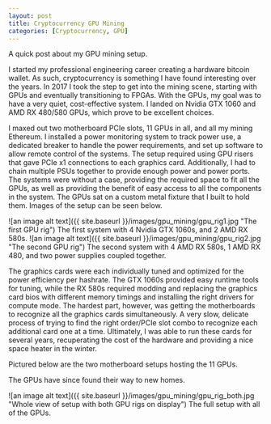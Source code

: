 ```yaml
---
layout: post
title: Cryptocurrency GPU Mining
categories: [Cryptocurrency, GPU]
---
```


A quick post about my GPU mining setup.

I started my professional engineering career creating a hardware bitcoin wallet. As such, cryptocurrency is something I have found interesting over the years. In 2017 I took the step to get into the mining scene, starting with GPUs and eventually transitioning to FPGAs. With the GPUs, my goal was to have a very quiet, cost-effective system. I landed on Nvidia GTX 1060 and AMD RX 480/580 GPUs, which prove to be excellent choices.

I maxed out two motherboard PCIe slots, 11 GPUs in all, and all my mining Ethereum. I installed a power monitoring system to track power use, a dedicated breaker to handle the power requirements, and set up software to allow remote control of the systems. The setup required using GPU risers that gave PCIe x1 connections to each graphics card. Additionally, I had to chain multiple PSUs together to provide enough power and power ports. The systems were without a case, providing the required space to fit all the GPUs, as well as providing the benefit of easy access to all the components in the system. The GPUs sat on a custom metal fixture that I built to hold them. Images of the setup can be seen below.

![an image alt text]({{ site.baseurl }}/images/gpu_mining/gpu_rig1.jpg "The first GPU rig")
The first system with 4 Nvidia GTX 1060s, and 2 AMD RX 580s.
![an image alt text]({{ site.baseurl }}/images/gpu_mining/gpu_rig2.jpg "The second GPU rig")
The second system with 4 AMD RX 580s, 1 AMD RX 480, and two power supplies coupled together.


The graphics cards were each individually tuned and optimized for the power efficiency per hashrate. The GTX 1060s provided easy runtime tools for tuning, while the RX 580s required modding and replacing the graphics card bios with different memory timings and installing the right drivers for compute mode. The hardest part, however, was getting the motherboards to recognize all the graphics cards simultaneously. A very slow, delicate process of trying to find the right order/PCIe slot combo to recognize each additional card one at a time. Ultimately, I was able to run these cards for several years, recuperating the cost of the hardware and providing a nice space heater in the winter. 

Pictured below are the two motherboard setups hosting the 11 GPUs.

The GPUs have since found their way to new homes.

![an image alt text]({{ site.baseurl }}/images/gpu_mining/gpu_rig_both.jpg "Whole view of setup with both GPU rigs on display")
The full setup with all of the GPUs.
